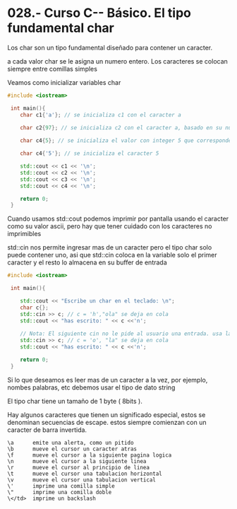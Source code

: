 028.- Curso C-- Básico. El tipo fundamental char
===
 Los char son un tipo fundamental diseñado para contener un caracter.

 a cada valor char se le asigna un numero entero.
 Los caracteres se colocan siempre entre comillas simples
 
Veamos como inicializar variables char


```c++
#include <iostream>

 int main(){
    char c1{'a'}; // se inicializa c1 con el caracter a
    
    char c2{97}; // se inicializa c2 con el caracter a, basado en su numero ascii

    char c4{5}; // se inicializa el valor con integer 5 que corresponde a algun valor ascii

    char c4{'5'}; // se inicializa el caracter 5

    std::cout << c1 << '\n';
    std::cout << c2 << '\n';
    std::cout << c3 << '\n';
    std::cout << c4 << '\n';

    return 0;
 }

```
 
 Cuando usamos std::cout podemos imprimir por pantalla usando el caracter como
 su valor ascii, pero hay que tener cuidado con los caracteres no imprimibles

 std::cin nos permite ingresar mas de un caracter pero el tipo char solo puede
 contener uno, asi que std::cin  coloca en la variable solo el primer caracter
 y el resto lo almacena en su buffer de entrada


```c++
#include <iostream>

 int main(){

    std::cout << "Escribe un char en el teclado: \n";
    char c{};
    std::cin >> c; // c = 'h',"ola" se deja en cola
    std::cout << "has escrito: " << c <<'n';
    
    // Nota: El siguiente cin no le pide al usuario una entrada. usa la entrada de la cola
    std::cin >> c; // c = 'o', "la" se deja en cola
    std::cout << "has escrito: " << c <<'n';

    return 0;
 }

```
 
Si lo que deseamos es leer mas de un caracter a la vez, por ejemplo, nombes
palabras, etc debemos usar el tipo de dato string

El tipo char tiene un tamaño de 1 byte ( 8bits ).

Hay algunos caracteres que tienen un significado especial, estos se denominan
secuencias de escape. estos siempre comienzan con un caracter de barra
 invertida.

```
\a      emite una alerta, como un pitido
\b      mueve el cursor un caracter atras
\f      mueve el cursor a la siguiente pagina logica
\n      mueve el cursor a la siguiente linea
\r      mueve el cursor al principio de linea
\t      mueve el cursor una tabulacion horizontal
\v      mueve el cursor una tabulacion vertical
\'      imprime una comilla simple
\"      imprime una comilla doble
\</td>  imprime un backslash

```

